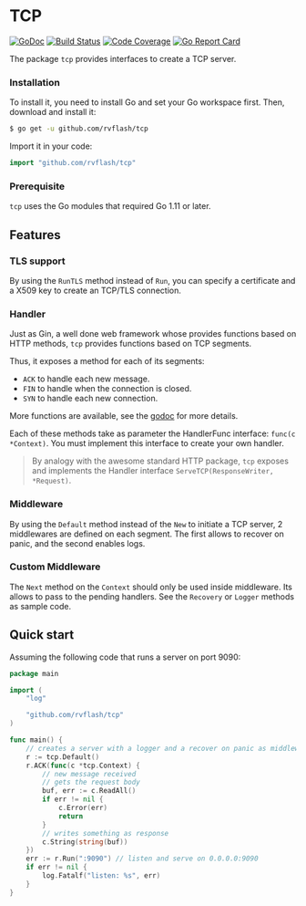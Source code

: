 # TCP

[![GoDoc](https://godoc.org/github.com/rvflash/tcp?status.svg)](https://godoc.org/github.com/rvflash/tcp)
[![Build Status](https://img.shields.io/travis/rvflash/tcp.svg)](https://travis-ci.org/rvflash/tcp)
[![Code Coverage](https://img.shields.io/codecov/c/github/rvflash/tcp.svg)](http://codecov.io/github/rvflash/tcp?branch=master)
[![Go Report Card](https://goreportcard.com/badge/github.com/rvflash/tcp)](https://goreportcard.com/report/github.com/rvflash/tcp)

The package `tcp` provides interfaces to create a TCP server.


### Installation
    
To install it, you need to install Go and set your Go workspace first.
Then, download and install it:

```bash
$ go get -u github.com/rvflash/tcp
```    
Import it in your code:
    
```go
import "github.com/rvflash/tcp"
```

### Prerequisite

`tcp` uses the Go modules that required Go 1.11 or later.


## Features

### TLS support

By using the `RunTLS` method instead of `Run`, you can specify a certificate and
a X509 key to create an TCP/TLS connection.


### Handler

Just as Gin, a well done web framework whose provides functions based on HTTP methods,
`tcp` provides functions based on TCP segments.

Thus, it exposes a method for each of its segments:
* `ACK` to handle each new message. 
* `FIN` to handle when the connection is closed.
* `SYN` to handle each new connection.

More functions are available, see the [godoc](https://godoc.org/github.com/rvflash/tcp) for more details.

Each of these methods take as parameter the HandlerFunc interface: `func(c *Context)`.
You must implement this interface to create your own handler.


> By analogy with the awesome standard HTTP package, `tcp` exposes and implements
the Handler interface `ServeTCP(ResponseWriter, *Request)`.


### Middleware

By using the `Default` method instead of the `New` to initiate a TCP server,
2 middlewares are defined on each segment.
The first allows to recover on panic, and the second enables logs.
 

### Custom Middleware

The `Next` method on the `Context` should only be used inside middleware. Its allows to pass to the pending handlers. 
See the `Recovery` or `Logger` methods as sample code.


## Quick start

Assuming the following code that runs a server on port 9090:

```go
package main

import (
	"log"

	"github.com/rvflash/tcp"
)

func main() {
	// creates a server with a logger and a recover on panic as middlewares.
	r := tcp.Default()
	r.ACK(func(c *tcp.Context) {
		// new message received
		// gets the request body
		buf, err := c.ReadAll()
		if err != nil {
			c.Error(err)
			return
		}
		// writes something as response
		c.String(string(buf))
	})
	err := r.Run(":9090") // listen and serve on 0.0.0.0:9090
	if err != nil {
		log.Fatalf("listen: %s", err)
	}
}
```